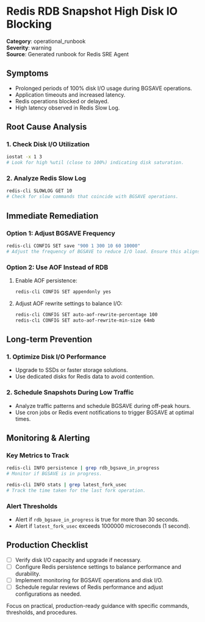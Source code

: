 # Redis RDB Snapshot High Disk IO Blocking

**Category**: operational_runbook  
**Severity**: warning  
**Source**: Generated runbook for Redis SRE Agent

## Symptoms
- Prolonged periods of 100% disk I/O usage during BGSAVE operations.
- Application timeouts and increased latency.
- Redis operations blocked or delayed.
- High latency observed in Redis Slow Log.

## Root Cause Analysis

### 1. Check Disk I/O Utilization
```bash
iostat -x 1 3
# Look for high %util (close to 100%) indicating disk saturation.
```

### 2. Analyze Redis Slow Log
```bash
redis-cli SLOWLOG GET 10
# Check for slow commands that coincide with BGSAVE operations.
```

## Immediate Remediation

### Option 1: Adjust BGSAVE Frequency
```bash
redis-cli CONFIG SET save "900 1 300 10 60 10000"
# Adjust the frequency of BGSAVE to reduce I/O load. Ensure this aligns with your data durability requirements.
```

### Option 2: Use AOF Instead of RDB
1. Enable AOF persistence:
   ```bash
   redis-cli CONFIG SET appendonly yes
   ```
2. Adjust AOF rewrite settings to balance I/O:
   ```bash
   redis-cli CONFIG SET auto-aof-rewrite-percentage 100
   redis-cli CONFIG SET auto-aof-rewrite-min-size 64mb
   ```

## Long-term Prevention

### 1. Optimize Disk I/O Performance
- Upgrade to SSDs or faster storage solutions.
- Use dedicated disks for Redis data to avoid contention.

### 2. Schedule Snapshots During Low Traffic
- Analyze traffic patterns and schedule BGSAVE during off-peak hours.
- Use cron jobs or Redis event notifications to trigger BGSAVE at optimal times.

## Monitoring & Alerting

### Key Metrics to Track
```bash
redis-cli INFO persistence | grep rdb_bgsave_in_progress
# Monitor if BGSAVE is in progress.

redis-cli INFO stats | grep latest_fork_usec
# Track the time taken for the last fork operation.
```

### Alert Thresholds
- Alert if `rdb_bgsave_in_progress` is true for more than 30 seconds.
- Alert if `latest_fork_usec` exceeds 1000000 microseconds (1 second).

## Production Checklist
- [ ] Verify disk I/O capacity and upgrade if necessary.
- [ ] Configure Redis persistence settings to balance performance and durability.
- [ ] Implement monitoring for BGSAVE operations and disk I/O.
- [ ] Schedule regular reviews of Redis performance and adjust configurations as needed.

Focus on practical, production-ready guidance with specific commands, thresholds, and procedures.